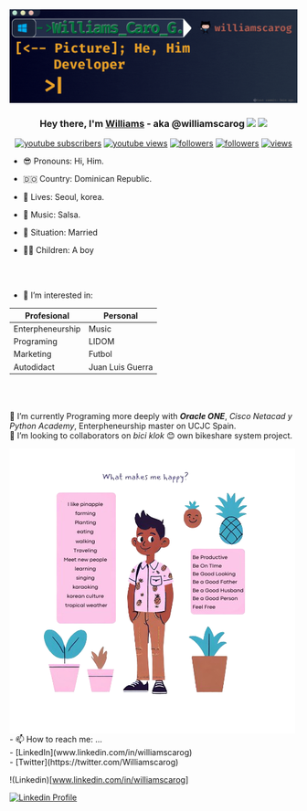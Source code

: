 <img src="https://github.com/williamscarog/Williamscarog/blob/main/Williams%20Caro%20G..gif?raw=true" width="1000">

<h3 align="center">Hey there, I'm <a href="https://williamscarog.github.io/">Williams</a> - aka @williamscarog <img src="https://media.giphy.com/media/hvRJCLFzcasrR4ia7z/giphy.gif" width="28"> <img src="https://emojis.slackmojis.com/emojis/images/1531849430/4246/blob-sunglasses.gif?1531849430" width="28"/></h3>




<p align="center">
  <a href="https://www.youtube.com/@williamscarog?sub_confirmation=1"><img alt="youtube subscribers" title="Subscribe to my YouTube channel" src="https://freshidea.com/jonah/youtube-api/subscribers-badge.php?color=red&label=Subscribe&style=for-the-badge"/></a> 
  <a href="https://www.youtube.com/@williamscarog"><img alt="youtube views" title="YouTube views" src="https://freshidea.com/jonah/youtube-api/view-count-badge-temp.php?label=Views&color=e1ad0e&style=for-the-badge#2"/></a> 
  <a href="https://twitter.com/williamscarog"><img alt="followers" title="Follow me on Twitter" src="https://img.shields.io/twitter/follow/Williamscarog?color=55960c&label=Follow&logo=twitter&logoColor=white&style=for-the-badge"/></a>
  <a href="https://github.com/williamscarog"><img alt="followers" title="Follow me on Github" src="https://img.shields.io/github/followers/williamscarog?color=236ad3&style=for-the-badge&logo=github&label=Follow"/></a>
  <a href="https://github.com/williamscarog"><img alt="views" title="Github views" src="https://freshidea.com/jonah/app/ghpvc/"/></a>
</p>

- 😎 Pronouns: Hi, Him.
- 🇩🇴 Country: Dominican Republic.
- 🏡 Lives: Seoul, korea.
- 🎵 Music: Salsa.
- 👫 Situation: Married
- 🙋‍♂️ Children: A boy

  <br><br>


- 👀 I’m interested in:

Profesional        | Personal
------------------ | -------------------
 Enterpheneurship  | Music
 Programing        | LIDOM
 Marketing         | Futbol
 Autodidact        | Juan Luis Guerra


 
<br><br><br>
  🌱 I’m currently Programing more deeply with ***Oracle ONE***, *Cisco Netacad y Python Academy*, Enterpheneurship master on UCJC Spain.<br>
  💞️ I’m looking to collaborators on *bici klok* 😊 own bikeshare system project. <br>

  
<img align="center" src="https://github.com/williamscarog/Williamscarog/blob/main/pinapple3.png?raw=true">
- 📫 How to reach me: ...
<br> - [LinkedIn](www.linkedin.com/in/williamscarog)
<br> - [Twitter](https://twitter.com/Williamscarog)




!(Linkedin)[www.linkedin.com/in/williamscarog]


<a width="28" href="https://www.linkedin.com/in/williamscarog"><img alt="Linkedin Profile" title="View Profile" src="https://upload.wikimedia.org/wikipedia/commons/thumb/8/81/LinkedIn_icon.svg/10px-LinkedIn_icon.svg.png"/></a> 

<!---
### Trying Image

![](https://img.icons8.com/color/512/linkedin.png)

```<script src="https://platform.linkedin.com/badges/js/profile.js" async defer type="text/javascript"></script>```
--->


<!---
Williamscaro/Williamscaro is a ✨ special ✨ repository because its `README.md` (this file) appears on your GitHub profile.
You can click the Preview link to take a look at your changes.
--->

